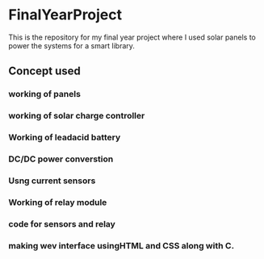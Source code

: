 # FinalYearProject
This is the repository for my final year project where I used solar panels to power the systems for a smart library.
## Concept used
### working of panels
### working of solar charge controller
### Working of leadacid battery
### DC/DC power converstion
### Usng current sensors
### Working of relay module
### code for sensors and relay
### making wev interface usingHTML and CSS along with C.

